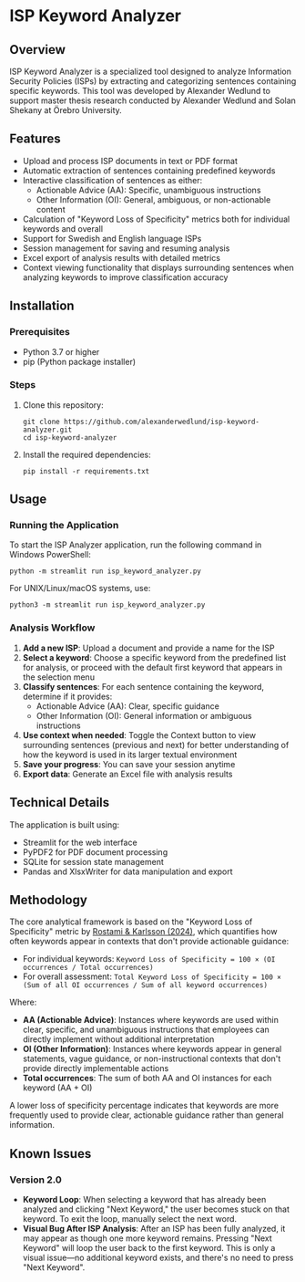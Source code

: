 # ISP Keyword Analyzer

## Overview

ISP Keyword Analyzer is a specialized tool designed to analyze Information Security Policies (ISPs) by extracting and categorizing sentences containing specific keywords. This tool was developed by Alexander Wedlund to support master thesis research conducted by Alexander Wedlund and Solan Shekany at Örebro University.

## Features

- Upload and process ISP documents in text or PDF format
- Automatic extraction of sentences containing predefined keywords
- Interactive classification of sentences as either:
  - Actionable Advice (AA): Specific, unambiguous instructions
  - Other Information (OI): General, ambiguous, or non-actionable content
- Calculation of "Keyword Loss of Specificity" metrics both for individual keywords and overall
- Support for Swedish and English language ISPs
- Session management for saving and resuming analysis
- Excel export of analysis results with detailed metrics
- Context viewing functionality that displays surrounding sentences when analyzing keywords to improve classification accuracy

## Installation

### Prerequisites

- Python 3.7 or higher
- pip (Python package installer)

### Steps

1. Clone this repository:
   ```
   git clone https://github.com/alexanderwedlund/isp-keyword-analyzer.git
   cd isp-keyword-analyzer
   ```

2. Install the required dependencies:
   ```
   pip install -r requirements.txt
   ```

## Usage

### Running the Application

To start the ISP Analyzer application, run the following command in Windows PowerShell:

```
python -m streamlit run isp_keyword_analyzer.py
```

For UNIX/Linux/macOS systems, use:

```
python3 -m streamlit run isp_keyword_analyzer.py
```

### Analysis Workflow

1. **Add a new ISP**: Upload a document and provide a name for the ISP
2. **Select a keyword**: Choose a specific keyword from the predefined list for analysis, or proceed with the default first keyword that appears in the selection menu
3. **Classify sentences**: For each sentence containing the keyword, determine if it provides:
   - Actionable Advice (AA): Clear, specific guidance
   - Other Information (OI): General information or ambiguous instructions
4. **Use context when needed**: Toggle the Context button to view surrounding sentences (previous and next) for better understanding of how the keyword is used in its larger textual environment
5. **Save your progress**: You can save your session anytime
6. **Export data**: Generate an Excel file with analysis results

## Technical Details

The application is built using:
- Streamlit for the web interface
- PyPDF2 for PDF document processing
- SQLite for session state management
- Pandas and XlsxWriter for data manipulation and export

## Methodology

The core analytical framework is based on the "Keyword Loss of Specificity" metric by [Rostami & Karlsson (2024)](https://www.emerald.com/insight/content/doi/10.1108/ics-10-2023-0187/full/pdf), which quantifies how often keywords appear in contexts that don't provide actionable guidance:

- For individual keywords: `Keyword Loss of Specificity = 100 × (OI occurrences / Total occurrences)`
- For overall assessment: `Total Keyword Loss of Specificity = 100 × (Sum of all OI occurrences / Sum of all keyword occurrences)`

Where:
- **AA (Actionable Advice)**: Instances where keywords are used within clear, specific, and unambiguous instructions that employees can directly implement without additional interpretation
- **OI (Other Information)**: Instances where keywords appear in general statements, vague guidance, or non-instructional contexts that don't provide directly implementable actions
- **Total occurrences**: The sum of both AA and OI instances for each keyword (AA + OI)

A lower loss of specificity percentage indicates that keywords are more frequently used to provide clear, actionable guidance rather than general information.

## Known Issues

### Version 2.0
- **Keyword Loop**: When selecting a keyword that has already been analyzed and clicking "Next Keyword," the user becomes stuck on that keyword. To exit the loop, manually select the next word.
- **Visual Bug After ISP Analysis**: After an ISP has been fully analyzed, it may appear as though one more keyword remains. Pressing "Next Keyword" will loop the user back to the first keyword. This is only a visual issue—no additional keyword exists, and there's no need to press "Next Keyword".